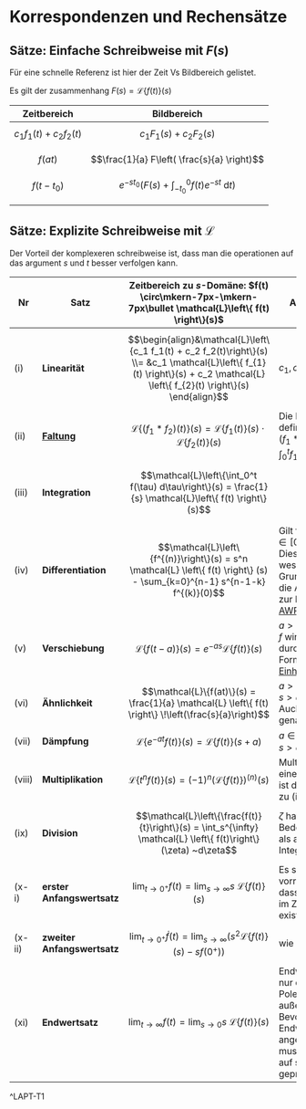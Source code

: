 	
# Korrespondenzen und Rechensätze

## Sätze: Einfache Schreibweise mit $F(s)$

Für eine schnelle Referenz ist hier der Zeit Vs Bildbereich gelistet.

Es gilt der zusammenhang $F(s) = \mathcal{L}\left\{ f(t) \right\}(s)$

| Zeitbereich                         | Bildbereich                                                                          |
| ----------------------------------- | ------------------------------------------------------------------------------------ |
| $$ c_{1}f_{1}(t) + c_{2}f_{2}(t) $$ | $$ c_{1}F_{1}(s) + c_{2}F_{2}(s) $$                                                  |
| $$f(at)$$                           | $$\frac{1}{a} F\left( \frac{s}{a} \right)$$                                          |
| $$f(t-t_{0})$$                      | $$e^{ -st_{0} }\left( F(s)  + \int _{-t_{0}}^0 f(t)e^{ -st } \mathrm{~d}t \right) $$ |
|                                     |                                                                                      |

## Sätze: Explizite Schreibweise mit $\mathcal{L}$

Der Vorteil der komplexeren schreibweise ist, dass man die operationen auf das argument $s$ und $t$ besser verfolgen kann.

| Nr     | Satz                        | Zeitbereich zu $s$-Domäne: $f(t) \circ\mkern-7px-\mkern-7px\bullet \mathcal{L}\left\{ f(t) \right\}(s)$                                                                            | Anmerkungen                                                                                                                                                            |
| ------ | --------------------------- | ---------------------------------------------------------------------------------------------------------------------------------------------------------------------------------- | ---------------------------------------------------------------------------------------------------------------------------------------------------------------------- |
| (i)    | **Linearität**              | $$\begin{align}&\mathcal{L}\left\{c_1 f_1(t) + c_2 f_2(t)\right\}(s) \\= &c_1 \mathcal{L}\left\{ f_{1}(t) \right\}(s) + c_2 \mathcal{L} \left\{ f_{2}(t) \right\}(s) \end{align}$$ | $c_1, c_2 \in \mathbb{R}$                                                                                                                                              |
| (ii)   | **[Faltung](Faltung.md)**   | $$\mathcal{L}\left\{(f_1 * f_2)(t)\right\}(s) = \mathcal{L} \left\{ f_{1}(t) \right\}(s) \cdot \mathcal{L}\left\{ f_{2}(t) \right\}(s)$$                                           | Die Faltung ist definiert durch <br>$\left(f_1 * f_2\right)(t) := \int_0^t f_1(t-\tau) f_2(\tau) d\tau$                                                                |
| (iii)  | **Integration**             | $$\mathcal{L}\left\{\int_0^t f(\tau) d\tau\right\}(s) = \frac{1}{s} \mathcal{L}\left\{ f(t) \right\} (s)$$                                                                         |                                                                                                                                                                        |
| (iv)   | **Differentiation**         | $$\mathcal{L}\left\{f^{(n)}\right\}(s) = s^n \mathcal{L} \left\{ f(t) \right\} (s) - \sum_{k=0}^{n-1} s^{n-1-k} f^{(k)}(0)$$                                                       | Gilt für $f(t) \in C^n, t \in[0, \infty)$. <br>Dies ist eine wesentliche Grundlage für<br>die Anwendbarkeit zur Lösung von [AWP](../../Mathematik/Analysis/GDGL.md)    |
| (v)    | **Verschiebung**            | $$\mathcal{L}\{f(t-a)\}(s) = e^{-a s} \mathcal{L} \left\{ f(t) \right\} (s)$$                                                                                                      | $a > 0$<br>$f$ wird für $t < 0$ durch $0$ fortgesetzt.<br>Formal mit dem [Einheitssprung](Einheitssprungfunktion.md) $\sigma(t)$.                                      |
| (vi)   | **Ähnlichkeit**             | $$\mathcal{L}\{f(at)\}(s) = \frac{1}{a} \mathcal{L} \left\{ f(t) \right\} \!\left(\frac{s}{a}\right)$$                                                                             | $a > 0$<br>$s > a$<br>Auch Streckung genannt                                                                                                                           |
| (vii)  | **Dämpfung**                | $$\mathcal{L}\left\{e^{-a t} f(t)\right\}(s) = \mathcal{L} \left\{ f(t) \right\} (s+a)$$                                                                                           | $a \in \mathbb{R}$<br>$s > \alpha - a$                                                                                                                                 |
| (viii) | **Multiplikation**          | $$\mathcal{L}\left\{t^n f(t)\right\}(s) = (-1)^n (\mathcal{L} \left\{ f(t) \right\} )^{(n)}(s)$$                                                                                   | Multiplikation mit einem Polynom<br>ist der Gegensatz zu (iv)                                                                                                          |
| (ix)   | **Division**                | $$\mathcal{L}\left\{\frac{f(t)}{t}\right\}(s) = \int_s^{\infty} \mathcal{L} \left\{ f(t)\right\}  (\zeta) ~d\zeta$$                                                                | $\zeta$ hat hier nur eine Bedeutung<br>als andere Integrationsvariable                                                                                                 |
| (x-i)  | **erster Anfangswertsatz**  | $$\lim_{ t \to 0^+ } f(t) = \lim_{ s \to \infty } s~\mathcal{L}\left\{ f(t) \right\} (s)$$                                                                                         | Es sei vorrausgesetzt, dass der Grenzwert im Zeitbereich existiert                                                                                                     |
| (x-ii) | **zweiter Anfangswertsatz** | $$\lim_{ t \to 0^+ } \dot{f}(t) = \lim_{ s \to \infty } (s^{2}\mathcal{L}\left\{ f(t) \right\} (s)-sf(0^+))$$                                                                      | wie in (x-i)                                                                                                                                                           |
| (xi)   | **Endwertsatz**             | $$\lim_{ t \to \infty } f(t) = \lim_{ s \to 0 } s~\mathcal{L}\left\{ f(t) \right\} (s)$$                                                                                           | Endwert satz gilt nur dann, wenn alle Pole Links stehen, außer der Pol bei 0.<br>Bevor der Endwertsatz angewandt wird muss die Funktion auf stabilität geprüft werden. |
^LAPT-T1